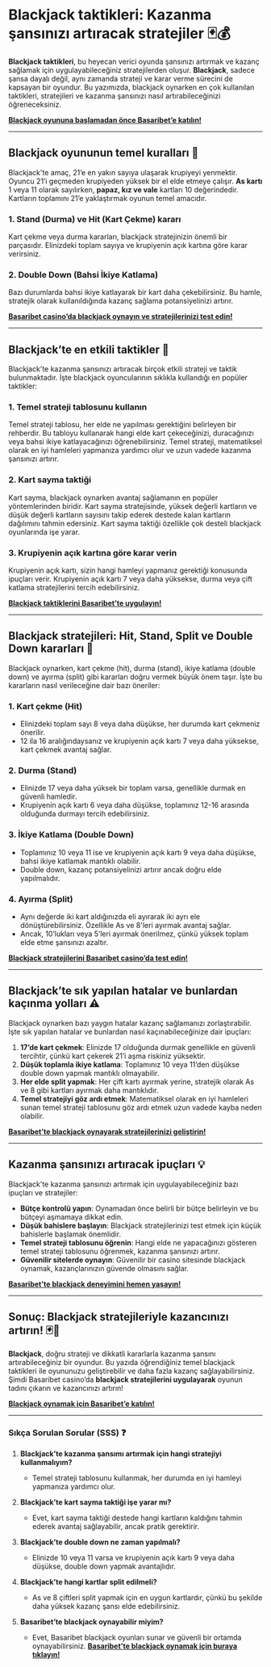 # Blackjack taktikleri: Kazanma şansınızı artıracak stratejiler 🃏💰

**Blackjack taktikleri**, bu heyecan verici oyunda şansınızı artırmak ve kazanç sağlamak için uygulayabileceğiniz stratejilerden oluşur. **Blackjack**, sadece şansa dayalı değil, aynı zamanda strateji ve karar verme sürecini de kapsayan bir oyundur. Bu yazımızda, blackjack oynarken en çok kullanılan taktikleri, stratejileri ve kazanma şansınızı nasıl artırabileceğinizi öğreneceksiniz.

[**Blackjack oyununa başlamadan önce Basaribet’e katılın!**](https://casinotr.link/gWCRZ4)

---

## Blackjack oyununun temel kuralları 🎯

Blackjack'te amaç, 21’e en yakın sayıya ulaşarak krupiyeyi yenmektir. Oyuncu 21’i geçmeden krupiyeden yüksek bir el elde etmeye çalışır. **As kartı** 1 veya 11 olarak sayılırken, **papaz, kız ve vale** kartları 10 değerindedir. Kartların toplamını 21’e yaklaştırmak oyunun temel amacıdır.

### **1. Stand (Durma) ve Hit (Kart Çekme) kararı**
Kart çekme veya durma kararları, blackjack stratejinizin önemli bir parçasıdır. Elinizdeki toplam sayıya ve krupiyenin açık kartına göre karar verirsiniz.

### **2. Double Down (Bahsi İkiye Katlama)**
Bazı durumlarda bahsi ikiye katlayarak bir kart daha çekebilirsiniz. Bu hamle, stratejik olarak kullanıldığında kazanç sağlama potansiyelinizi artırır.

[**Basaribet casino’da blackjack oynayın ve stratejilerinizi test edin!**](https://casinotr.link/gWCRZ4)

---

## Blackjack’te en etkili taktikler 🧠

Blackjack’te kazanma şansınızı artıracak birçok etkili strateji ve taktik bulunmaktadır. İşte blackjack oyuncularının sıklıkla kullandığı en popüler taktikler:

### **1. Temel strateji tablosunu kullanın**
Temel strateji tablosu, her elde ne yapılması gerektiğini belirleyen bir rehberdir. Bu tabloyu kullanarak hangi elde kart çekeceğinizi, duracağınızı veya bahsi ikiye katlayacağınızı öğrenebilirsiniz. Temel strateji, matematiksel olarak en iyi hamleleri yapmanıza yardımcı olur ve uzun vadede kazanma şansınızı artırır.

### **2. Kart sayma taktiği**
Kart sayma, blackjack oynarken avantaj sağlamanın en popüler yöntemlerinden biridir. Kart sayma stratejisinde, yüksek değerli kartların ve düşük değerli kartların sayısını takip ederek destede kalan kartların dağılımını tahmin edersiniz. Kart sayma taktiği özellikle çok desteli blackjack oyunlarında işe yarar.

### **3. Krupiyenin açık kartına göre karar verin**
Krupiyenin açık kartı, sizin hangi hamleyi yapmanız gerektiği konusunda ipuçları verir. Krupiyenin açık kartı 7 veya daha yüksekse, durma veya çift katlama stratejilerini tercih edebilirsiniz.

[**Blackjack taktiklerini Basaribet’te uygulayın!**](https://casinotr.link/gWCRZ4)

---

## Blackjack stratejileri: Hit, Stand, Split ve Double Down kararları 🎲

Blackjack oynarken, kart çekme (hit), durma (stand), ikiye katlama (double down) ve ayırma (split) gibi kararları doğru vermek büyük önem taşır. İşte bu kararların nasıl verileceğine dair bazı öneriler:

### **1. Kart çekme (Hit)**
- Elinizdeki toplam sayı 8 veya daha düşükse, her durumda kart çekmeniz önerilir.
- 12 ila 16 aralığındaysanız ve krupiyenin açık kartı 7 veya daha yüksekse, kart çekmek avantaj sağlar.

### **2. Durma (Stand)**
- Elinizde 17 veya daha yüksek bir toplam varsa, genellikle durmak en güvenli hamledir.
- Krupiyenin açık kartı 6 veya daha düşükse, toplamınız 12-16 arasında olduğunda durmayı tercih edebilirsiniz.

### **3. İkiye Katlama (Double Down)**
- Toplamınız 10 veya 11 ise ve krupiyenin açık kartı 9 veya daha düşükse, bahsi ikiye katlamak mantıklı olabilir.
- Double down, kazanç potansiyelinizi artırır ancak doğru elde yapılmalıdır.

### **4. Ayırma (Split)**
- Aynı değerde iki kart aldığınızda eli ayırarak iki ayrı ele dönüştürebilirsiniz. Özellikle As ve 8'leri ayırmak avantaj sağlar.
- Ancak, 10’lukları veya 5’leri ayırmak önerilmez, çünkü yüksek toplam elde etme şansınızı azaltır.

[**Blackjack stratejilerini Basaribet casino’da test edin!**](https://casinotr.link/gWCRZ4)

---

## Blackjack’te sık yapılan hatalar ve bunlardan kaçınma yolları ⚠️

Blackjack oynarken bazı yaygın hatalar kazanç sağlamanızı zorlaştırabilir. İşte sık yapılan hatalar ve bunlardan nasıl kaçınabileceğinize dair ipuçları:

1. **17’de kart çekmek**: Elinizde 17 olduğunda durmak genellikle en güvenli tercihtir, çünkü kart çekerek 21’i aşma riskiniz yüksektir.
2. **Düşük toplamla ikiye katlama**: Toplamınız 10 veya 11’den düşükse double down yapmak mantıklı olmayabilir.
3. **Her elde split yapmak**: Her çift kartı ayırmak yerine, stratejik olarak As ve 8 gibi kartları ayırmak daha mantıklıdır.
4. **Temel stratejiyi göz ardı etmek**: Matematiksel olarak en iyi hamleleri sunan temel strateji tablosunu göz ardı etmek uzun vadede kayba neden olabilir.

[**Basaribet’te blackjack oynayarak stratejilerinizi geliştirin!**](https://casinotr.link/gWCRZ4)

---

## Kazanma şansınızı artıracak ipuçları 💡

Blackjack’te kazanma şansınızı artırmak için uygulayabileceğiniz bazı ipuçları ve stratejiler:

- **Bütçe kontrolü yapın**: Oynamadan önce belirli bir bütçe belirleyin ve bu bütçeyi aşmamaya dikkat edin.
- **Düşük bahislere başlayın**: Blackjack stratejilerinizi test etmek için küçük bahislerle başlamak önemlidir.
- **Temel strateji tablosunu öğrenin**: Hangi elde ne yapacağınızı gösteren temel strateji tablosunu öğrenmek, kazanma şansınızı artırır.
- **Güvenilir sitelerde oynayın**: Güvenilir bir casino sitesinde blackjack oynamak, kazançlarınızın güvende olmasını sağlar.

[**Basaribet’te blackjack deneyimini hemen yaşayın!**](https://casinotr.link/gWCRZ4)

---

## Sonuç: Blackjack stratejileriyle kazancınızı artırın! 🃏💸

**Blackjack**, doğru strateji ve dikkatli kararlarla kazanma şansını artırabileceğiniz bir oyundur. Bu yazıda öğrendiğiniz temel blackjack taktikleri ile oyununuzu geliştirebilir ve daha fazla kazanç sağlayabilirsiniz. Şimdi Basaribet casino’da **blackjack stratejilerini uygulayarak** oyunun tadını çıkarın ve kazancınızı artırın!

[**Blackjack oynamak için Basaribet’e katılın!**](https://casinotr.link/gWCRZ4)

---

### Sıkça Sorulan Sorular (SSS) ❓

1. **Blackjack’te kazanma şansımı artırmak için hangi stratejiyi kullanmalıyım?**
   - Temel strateji tablosunu kullanmak, her durumda en iyi hamleyi yapmanıza yardımcı olur.

2. **Blackjack’te kart sayma taktiği işe yarar mı?**
   - Evet, kart sayma taktiği destede hangi kartların kaldığını tahmin ederek avantaj sağlayabilir, ancak pratik gerektirir.

3. **Blackjack’te double down ne zaman yapılmalı?**
   - Elinizde 10 veya 11 varsa ve krupiyenin açık kartı 9 veya daha düşükse, double down yapmak avantajlıdır.

4. **Blackjack’te hangi kartlar split edilmeli?**
   - As ve 8 çiftleri split yapmak için en uygun kartlardır, çünkü bu şekilde daha yüksek kazanç şansı elde edebilirsiniz.

5. **Basaribet’te blackjack oynayabilir miyim?**
   - Evet, Basaribet blackjack oyunları sunar ve güvenli bir ortamda oynayabilirsiniz. [**Basaribet’te blackjack oynamak için buraya tıklayın!**](https://casinotr.link/gWCRZ4)
